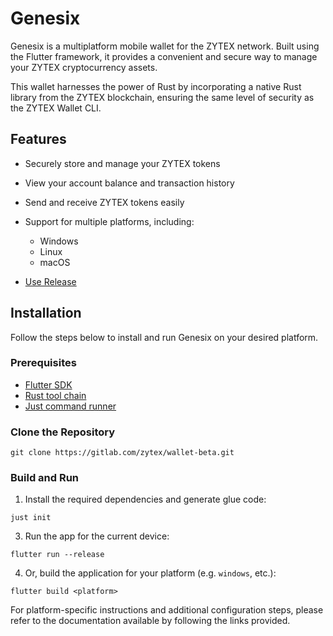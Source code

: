 # Genesix

Genesix is a multiplatform mobile wallet for the ZYTEX network. Built using the Flutter framework, it provides a convenient and secure way to manage your ZYTEX cryptocurrency assets.

This wallet harnesses the power of Rust by incorporating a native Rust library from the ZYTEX blockchain, ensuring the same level of security as the ZYTEX Wallet CLI.

## Features

- Securely store and manage your ZYTEX tokens
- View your account balance and transaction history
- Send and receive ZYTEX tokens easily
- Support for multiple platforms, including:
  - Windows
  - Linux
  - macOS
  

 - [Use Release](https://gitlab.com/zytex/wallet-beta/-/releases)

## Installation

Follow the steps below to install and run Genesix on your desired platform.

### Prerequisites

- [Flutter SDK](https://docs.flutter.dev/get-started/install)
- [Rust tool chain](https://www.rust-lang.org/tools/install)
- [Just command runner](https://just.systems/)

### Clone the Repository

```
git clone https://gitlab.com/zytex/wallet-beta.git
```

### Build and Run

1. Install the required dependencies and generate glue code:

```
just init
```

3. Run the app for the current device:

```
flutter run --release
```

4. Or, build the application for your platform (e.g. ``windows``, etc.):

```
flutter build <platform>
```

For platform-specific instructions and additional configuration steps, please refer to the documentation available by following the links provided.
